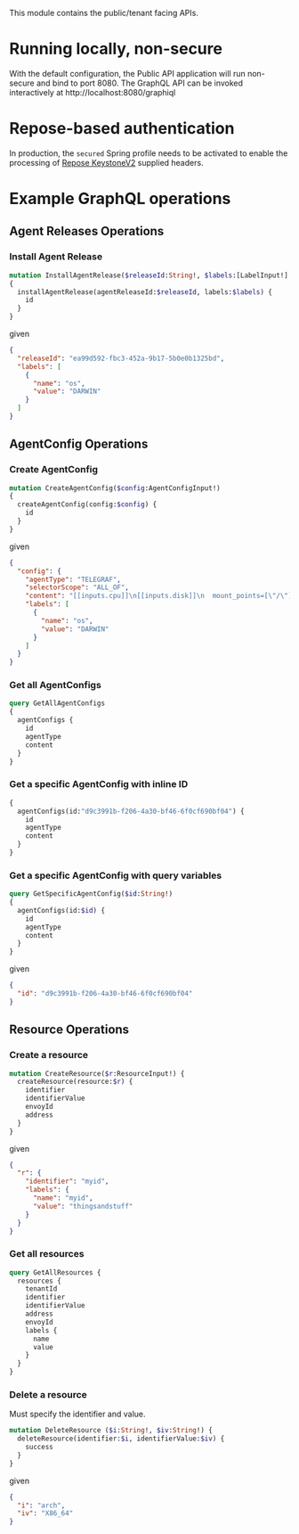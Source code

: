 
This module contains the public/tenant facing APIs.

# Running locally, non-secure

With the default configuration, the Public API application will run non-secure and bind to port 8080.
The GraphQL API can be invoked interactively at http://localhost:8080/graphiql

# Repose-based authentication

In production, the `secured` Spring profile needs to be activated to enable the processing
of [Repose KeystoneV2](https://repose.atlassian.net/wiki/spaces/REPOSE/pages/34275336/Keystone+v2+filter) supplied headers.

# Example GraphQL operations

## Agent Releases Operations

### Install Agent Release

```graphql
mutation InstallAgentRelease($releaseId:String!, $labels:[LabelInput!]!)
{
  installAgentRelease(agentReleaseId:$releaseId, labels:$labels) {
    id
  }
}
```

given

```json
{
  "releaseId": "ea99d592-fbc3-452a-9b17-5b0e0b1325bd",
  "labels": [
    {
      "name": "os",
      "value": "DARWIN"
    }
  ]
}
```

## AgentConfig Operations

### Create AgentConfig

```graphql
mutation CreateAgentConfig($config:AgentConfigInput!)
{
  createAgentConfig(config:$config) {
    id
  }
}
```

given

```json
{
  "config": {
    "agentType": "TELEGRAF",
    "selectorScope": "ALL_OF",
    "content": "[[inputs.cpu]]\n[[inputs.disk]]\n  mount_points=[\"/\"]\n[[inputs.mem]]\n",
    "labels": [
      {
        "name": "os",
        "value": "DARWIN"
      }
    ]
  }
}
```

### Get all AgentConfigs

```graphql
query GetAllAgentConfigs
{
  agentConfigs {
    id
    agentType
    content
  }
}
```

### Get a specific AgentConfig with inline ID

```graphql
{
  agentConfigs(id:"d9c3991b-f206-4a30-bf46-6f0cf690bf04") {
    id
    agentType
    content
  }
}
```

### Get a specific AgentConfig with query variables

```graphql
query GetSpecificAgentConfig($id:String!)
{
  agentConfigs(id:$id) {
    id
    agentType
    content
  }
}
```

given 

```json
{
  "id": "d9c3991b-f206-4a30-bf46-6f0cf690bf04"
}
```

## Resource Operations

### Create a resource

```graphql
mutation CreateResource($r:ResourceInput!) {
  createResource(resource:$r) {
    identifier
    identifierValue
    envoyId
    address
  }
}
```

given

```json
{
  "r": {
    "identifier": "myid",
    "labels": {
      "name": "myid",
      "value": "thingsandstuff"
    }
  }
}
```

### Get all resources
```graphql
query GetAllResources {
  resources {
    tenantId
    identifier
    identifierValue
    address
    envoyId
    labels {
      name
      value
    }
  }
}
```

### Delete a resource
Must specify the identifier and value.

```graphql
mutation DeleteResource ($i:String!, $iv:String!) {
  deleteResource(identifier:$i, identifierValue:$iv) {
    success
  }
}
```

given

```json
{
  "i": "arch",
  "iv": "X86_64"
}
```